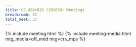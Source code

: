 ```yaml
---
title: CS 428+828 (201830) Meetings
breadcrumb: 32
total_meet: 37
---
```

{% include meeting.html %}
{% include meeting-media.html mtg_media=off_med mtg=crs_mps %}
